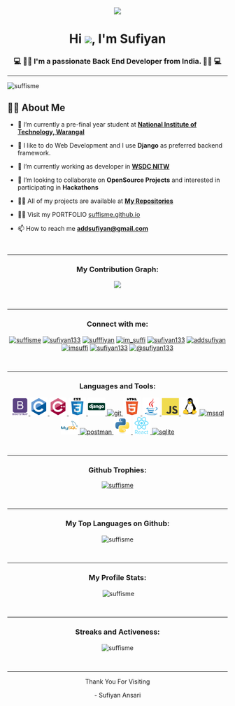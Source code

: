 <div background align="center">
<img align="center" src="https://media3.giphy.com/media/f3iwJFOVOwuy7K6FFw/giphy.gif?cid=790b761194e0e227520f0b13453b5dd38f026741b89a35f6&rid=giphy.gif&ct=g" />
</div>
<h1 align="center">Hi <img src="https://raw.githubusercontent.com/MartinHeinz/MartinHeinz/master/wave.gif" width="30px">, I'm Sufiyan</h1>
<h3 align="center">💻 👨‍💻 I'm a passionate Back End Developer from India. 👨‍💻 💻</h3>
  <hr/>
<p align="left"> <img src="https://komarev.com/ghpvc/?username=suffisme&label=Profile%20views&color=0e75b6&style=flat" alt="suffisme" /> </p>

<!-- <p align="left"> <a href="https://github.com/ryo-ma/github-profile-trophy"><img src="https://github-profile-trophy.vercel.app/?username=suffisme&column=3&margin-w=15&margin-h=15" alt="suffisme" /></a> </p>
<img src="https://github-profile-trophy.vercel.app/?username=suffisme&theme=dracula&column=3&margin-w=15&margin-h=15 (https://github.com/ryo-ma/github-profile-trophy)"> -->

##  🙋‍♂️ About Me

- 🔭 I’m currently a pre-final year student at **[National Institute of Technology, Warangal](https://www.nitw.ac.in)**

- 🌱  I like to do Web Development and I use **Django** as preferred backend framework.

- 🌱 I’m currently working as developer in **[WSDC NITW](https://wsdc.nitw.ac.in)**

- 👯 I’m looking to collaborate on **OpenSource Projects** and interested in participating in **Hackathons**

- 👨‍💻 All of my projects are available at **[My Repositories](https://github.com/suffisme?tab=repositories)**

- 👨‍💻 Visit my PORTFOLIO [suffisme.github.io](suffisme.github.io)

- 📫 How to reach me **addsufiyan@gmail.com**

<br/>
<hr/>

<h3 align="center">My Contribution Graph:</h3>
<p align="center"><img src="https://activity-graph.herokuapp.com/graph?username=suffisme&theme=xcode"></p>
<br/>
<hr/>
<h3 align="center">Connect with me:</h3>
<p align="center">
<a href="https://dev.to/suffisme" target="blank"><img align="center" src="https://cdn.jsdelivr.net/npm/simple-icons@3.0.1/icons/dev-dot-to.svg" alt="suffisme" height="30" width="40" /></a>
<a href="https://linkedin.com/in/sufiyan133" target="blank"><img align="center" src="https://raw.githubusercontent.com/rahuldkjain/github-profile-readme-generator/master/src/images/icons/Social/linked-in-alt.svg" alt="sufiyan133" height="30" width="40" /></a>
<a href="https://fb.com/sufffiyan" target="blank"><img align="center" src="https://raw.githubusercontent.com/rahuldkjain/github-profile-readme-generator/master/src/images/icons/Social/facebook.svg" alt="sufffiyan" height="30" width="40" /></a>
<a href="https://instagram.com/im_suffi" target="blank"><img align="center" src="https://raw.githubusercontent.com/rahuldkjain/github-profile-readme-generator/master/src/images/icons/Social/instagram.svg" alt="im_suffi" height="30" width="40" /></a>
<a href="https://www.codechef.com/users/sufiyan133" target="blank"><img align="center" src="https://cdn.jsdelivr.net/npm/simple-icons@3.1.0/icons/codechef.svg" alt="sufiyan133" height="30" width="40" /></a>
<a href="https://www.hackerrank.com/addsufiyan" target="blank"><img align="center" src="https://raw.githubusercontent.com/rahuldkjain/github-profile-readme-generator/master/src/images/icons/Social/hackerrank.svg" alt="addsufiyan" height="30" width="40" /></a>
<a href="https://codeforces.com/profile/imsuffi" target="blank"><img align="center" src="https://cdn.jsdelivr.net/npm/simple-icons@3.0.1/icons/codeforces.svg" alt="imsuffi" height="30" width="40" /></a>
<a href="https://www.leetcode.com/sufiyan133" target="blank"><img align="center" src="https://raw.githubusercontent.com/rahuldkjain/github-profile-readme-generator/master/src/images/icons/Social/leet-code.svg" alt="sufiyan133" height="30" width="40" /></a>
<a href="https://www.hackerearth.com/@sufiyan133" target="blank"><img align="center" src="https://raw.githubusercontent.com/rahuldkjain/github-profile-readme-generator/master/src/images/icons/Social/hackerearth.svg" alt="@sufiyan133" height="30" width="40" /></a>
</p>
<br/>
  <hr/>
<h3 align="center">Languages and Tools:</h3>
<p align="center"> <a href="https://getbootstrap.com" target="_blank"> <img src="https://raw.githubusercontent.com/devicons/devicon/master/icons/bootstrap/bootstrap-plain-wordmark.svg" alt="bootstrap" width="40" height="40"/> </a> <a href="https://www.cprogramming.com/" target="_blank"> <img src="https://raw.githubusercontent.com/devicons/devicon/master/icons/c/c-original.svg" alt="c" width="40" height="40"/> </a> <a href="https://www.w3schools.com/cpp/" target="_blank"> <img src="https://raw.githubusercontent.com/devicons/devicon/master/icons/cplusplus/cplusplus-original.svg" alt="cplusplus" width="40" height="40"/> </a> <a href="https://www.w3schools.com/css/" target="_blank"> <img src="https://raw.githubusercontent.com/devicons/devicon/master/icons/css3/css3-original-wordmark.svg" alt="css3" width="40" height="40"/> </a> <a href="https://www.djangoproject.com/" target="_blank"> <img src="https://raw.githubusercontent.com/devicons/devicon/master/icons/django/django-original.svg" alt="django" width="40" height="40"/> </a> <a href="https://git-scm.com/" target="_blank"> <img src="https://www.vectorlogo.zone/logos/git-scm/git-scm-icon.svg" alt="git" width="40" height="40"/> </a> <a href="https://www.w3.org/html/" target="_blank"> <img src="https://raw.githubusercontent.com/devicons/devicon/master/icons/html5/html5-original-wordmark.svg" alt="html5" width="40" height="40"/> </a> <a href="https://www.java.com" target="_blank"> <img src="https://raw.githubusercontent.com/devicons/devicon/master/icons/java/java-original.svg" alt="java" width="40" height="40"/> </a> <a href="https://developer.mozilla.org/en-US/docs/Web/JavaScript" target="_blank"> <img src="https://raw.githubusercontent.com/devicons/devicon/master/icons/javascript/javascript-original.svg" alt="javascript" width="40" height="40"/> </a> <a href="https://www.linux.org/" target="_blank"> <img src="https://raw.githubusercontent.com/devicons/devicon/master/icons/linux/linux-original.svg" alt="linux" width="40" height="40"/> </a> <a href="https://www.microsoft.com/en-us/sql-server" target="_blank"> <img src="https://www.svgrepo.com/show/303229/microsoft-sql-server-logo.svg" alt="mssql" width="40" height="40"/> </a> <a href="https://www.mysql.com/" target="_blank"> <img src="https://raw.githubusercontent.com/devicons/devicon/master/icons/mysql/mysql-original-wordmark.svg" alt="mysql" width="40" height="40"/> </a> <a href="https://postman.com" target="_blank"> <img src="https://www.vectorlogo.zone/logos/getpostman/getpostman-icon.svg" alt="postman" width="40" height="40"/> </a> <a href="https://www.python.org" target="_blank"> <img src="https://raw.githubusercontent.com/devicons/devicon/master/icons/python/python-original.svg" alt="python" width="40" height="40"/> </a> <a href="https://reactjs.org/" target="_blank"> <img src="https://raw.githubusercontent.com/devicons/devicon/master/icons/react/react-original-wordmark.svg" alt="react" width="40" height="40"/> </a> <a href="https://www.sqlite.org/" target="_blank"> <img src="https://www.vectorlogo.zone/logos/sqlite/sqlite-icon.svg" alt="sqlite" width="40" height="40"/> </a> </p>
<br/>
<hr/>
<div align="center"> 
<h3 align="center">Github Trophies:</h3>
<p> <a href="https://github.com/ryo-ma/github-profile-trophy"><img src="https://github-profile-trophy.vercel.app/?username=suffisme" alt="suffisme" /></a> </p>
<br/>
<hr/>
<h3 align="center">My Top Languages on Github:</h3>
<p><img align="center" src="https://github-readme-stats.vercel.app/api/top-langs?username=suffisme&show_icons=true&locale=en&layout=compact" alt="suffisme" /></p>
<br/>
<hr/>
<h3 align="center">My Profile Stats:</h3>
<p>&nbsp;<img align="center" src="https://github-readme-stats.vercel.app/api?username=suffisme&show_icons=true&locale=en" alt="suffisme" /></p>
<br/>
  <hr/>
 <h3 align="center">Streaks and Activeness:</h3>
<p><img align="center" src="https://github-readme-streak-stats.herokuapp.com/?user=suffisme&" alt="suffisme" /></p>
  <br><hr>
  <p>Thank You For Visiting</p>
  <p>- Sufiyan Ansari</p>
</div>


<!-- <br>
<h3 sligh=left>Github Trophies,Stats and Top Language Used : </h3>
<br>
<img src="https://github-profile-trophy.vercel.app/?username=suffisme&theme=dracula&column=3&margin-w=15&margin-h=15 (https://github.com/ryo-ma/github-profile-trophy)">

<p>&nbsp;<img align="center" src="https://github-readme-stats.vercel.app/api?username=suffisme&show_icons=true&count_private=true&theme=dark" alt="suffisme" /></p>

![Top Langs](https://github-readme-stats.vercel.app/api/top-langs/?username=suffisme&layout=compact&theme=dark) -->
